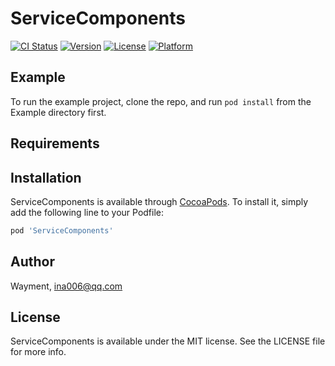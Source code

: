 # ServiceComponents

[![CI Status](https://img.shields.io/travis/Wayment/ServiceComponents.svg?style=flat)](https://travis-ci.org/Wayment/ServiceComponents)
[![Version](https://img.shields.io/cocoapods/v/ServiceComponents.svg?style=flat)](https://cocoapods.org/pods/ServiceComponents)
[![License](https://img.shields.io/cocoapods/l/ServiceComponents.svg?style=flat)](https://cocoapods.org/pods/ServiceComponents)
[![Platform](https://img.shields.io/cocoapods/p/ServiceComponents.svg?style=flat)](https://cocoapods.org/pods/ServiceComponents)

## Example

To run the example project, clone the repo, and run `pod install` from the Example directory first.

## Requirements

## Installation

ServiceComponents is available through [CocoaPods](https://cocoapods.org). To install
it, simply add the following line to your Podfile:

```ruby
pod 'ServiceComponents'
```

## Author

Wayment, ina006@qq.com

## License

ServiceComponents is available under the MIT license. See the LICENSE file for more info.
